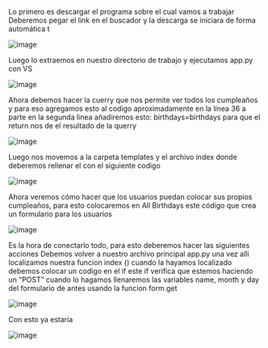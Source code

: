 Lo primero es descargar el programa sobre el cual vamos a trabajar  Deberemos pegar el link en el buscador y la descarga se iniciara de forma automática t

![image](https://github.com/Lem151/Flask/assets/114771568/988f5eb1-81d8-4fff-907b-adb9ba3b0f37)

Luego lo extraemos en nuestro directorio de trabajo y ejecutamos app.py con VS 

![image](https://github.com/Lem151/Flask/assets/114771568/b004858b-3618-4805-9ae2-499cffb0ea2b)

Ahora debemos hacer la cuerry que nos permite ver todos los cumpleaños y para eso agregamos esto al codigo aproximadamente en la línea 36 a parte en la segunda linea añadiremos esto: birthdays=birthdays para que el return nos de el resultado de la querry

![image](https://github.com/Lem151/Flask/assets/114771568/70ccf5ce-ac5e-4662-80ea-213d31d34e5a)

Luego nos movemos a la carpeta templates y el archivo index donde deberemos rellenar el <tbody> con el siguiente codigo 
  
![image](https://github.com/Lem151/Flask/assets/114771568/ea360558-03fb-4f59-9064-7a7b9149575d)

Ahora veremos cómo hacer que los usuarios puedan colocar sus propios cumpleaños, para esto colocaremos en All Birthdays este código que crea un formulario para los usuarios
  
![image](https://github.com/Lem151/Flask/assets/114771568/60b33801-bd83-48ce-9afd-5619e44e41c6)

Es la hora de conectarlo todo, para esto deberemos hacer las siguientes acciones  Debemos volver a nuestro archivo principal app.py una vez alli localizamos nuestra funcion index () cuando la hayamos localizado debemos colocar un codigo en el if  este if verifica que estemos haciendo un “POST” cuando lo hagamos llenaremos las variables name, month y day del formulario de antes usando la funcion form.get 
  
![image](https://github.com/Lem151/Flask/assets/114771568/a3be4f41-52a0-4c11-86af-d27738d48ca7)

Con esto ya estaría 
  
![image](https://github.com/Lem151/Flask/assets/114771568/83eb2572-9642-4816-84a6-f2190d97a352)

